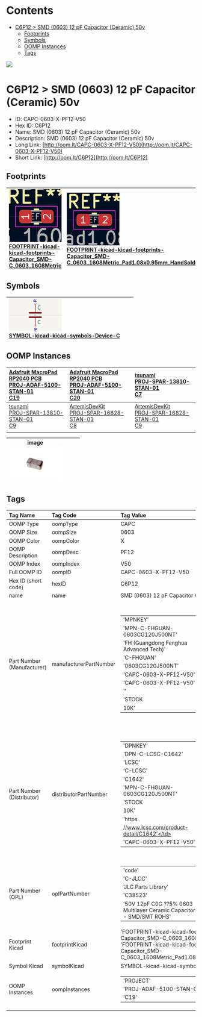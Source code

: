 



Contents
========

* [C6P12 > SMD (0603) 12 pF Capacitor (Ceramic) 50v](#c6p12--smd-0603-12-pf-capacitor-ceramic-50v)
	* [Footprints](#footprints)
	* [Symbols](#symbols)
	* [OOMP Instances](#oomp-instances)
	* [Tags](#tags)
  
![][im]
# C6P12 > SMD (0603) 12 pF Capacitor (Ceramic) 50v

- ID: CAPC-0603-X-PF12-V50
- Hex ID: C6P12
- Name: SMD (0603) 12 pF Capacitor (Ceramic) 50v
- Description: SMD (0603) 12 pF Capacitor (Ceramic) 50v
- Long Link: [http://oom.lt/CAPC-0603-X-PF12-V50](http://oom.lt/CAPC-0603-X-PF12-V50)
- Short Link: [http://oom.lt/C6P12](http://oom.lt/C6P12)

## Footprints
  

|[![](https://raw.githubusercontent.com/oomlout/oomlout_OOMP_eda_V2/main/FOOTPRINT/kicad/kicad-footprints/Capacitor_SMD/C_0603_1608Metric/image_140.png)<br>FOOTPRINT-kicad-kicad-footprints-Capacitor_SMD-C_0603_1608Metric](https://github.com/oomlout/oomlout_OOMP_eda_V2/tree/main/FOOTPRINT/kicad/kicad-footprints/Capacitor_SMD/C_0603_1608Metric/)|[![](https://raw.githubusercontent.com/oomlout/oomlout_OOMP_eda_V2/main/FOOTPRINT/kicad/kicad-footprints/Capacitor_SMD/C_0603_1608Metric_Pad1.08x0.95mm_HandSolder/image_140.png)<br>FOOTPRINT-kicad-kicad-footprints-Capacitor_SMD-C_0603_1608Metric_Pad1.08x0.95mm_HandSolder](https://github.com/oomlout/oomlout_OOMP_eda_V2/tree/main/FOOTPRINT/kicad/kicad-footprints/Capacitor_SMD/C_0603_1608Metric_Pad1.08x0.95mm_HandSolder/)||
| :--- | :--- | :--- |

## Symbols
  

|[![](https://raw.githubusercontent.com/oomlout/oomlout_OOMP_eda_V2/main/SYMBOL/kicad/kicad-symbols/Device/C/image_140.png)<br>SYMBOL-kicad-kicad-symbols-Device-C](https://github.com/oomlout/oomlout_OOMP_eda_V2/tree/main/SYMBOL/kicad/kicad-symbols/Device/C/)|||
| :--- | :--- | :--- |

## OOMP Instances
  

|[Adafruit MacroPad RP2040 PCB<br>PROJ-ADAF-5100-STAN-01<br>C19](https://github.com/oomlout/oomlout_OOMP_projects_V2/tree/main/PROJ/ADAF/5100/STAN/01/)|[Adafruit MacroPad RP2040 PCB<br>PROJ-ADAF-5100-STAN-01<br>C20](https://github.com/oomlout/oomlout_OOMP_projects_V2/tree/main/PROJ/ADAF/5100/STAN/01/)|[tsunami<br>PROJ-SPAR-13810-STAN-01<br>C7](https://github.com/oomlout/oomlout_OOMP_projects_V2/tree/main/PROJ/SPAR/13810/STAN/01/)|
| :--- | :--- | :--- |
|[tsunami<br>PROJ-SPAR-13810-STAN-01<br>C9](https://github.com/oomlout/oomlout_OOMP_projects_V2/tree/main/PROJ/SPAR/13810/STAN/01/)|[ArtemisDevKit<br>PROJ-SPAR-16828-STAN-01<br>C8](https://github.com/oomlout/oomlout_OOMP_projects_V2/tree/main/PROJ/SPAR/16828/STAN/01/)|[ArtemisDevKit<br>PROJ-SPAR-16828-STAN-01<br>C9](https://github.com/oomlout/oomlout_OOMP_projects_V2/tree/main/PROJ/SPAR/16828/STAN/01/)|
||||
  

|image<br>[![](https://raw.githubusercontent.com/oomlout/oomlout_OOMP_parts_V2/main/CAPC/0603/X/PF12/V50/image_140.jpg)](https://github.com/oomlout/oomlout_OOMP_parts_V2/tree/main/CAPC/0603/X/PF12/V50/image.jpg)||||
| :---: | :---: | :---: | :---: |

## Tags
  

|Tag Name|Tag Code|Tag Value|
| :--- | :--- | :--- |
|OOMP Type|oompType|CAPC|
|OOMP Size|oompSize|0603|
|OOMP Color|oompColor|X|
|OOMP Description|oompDesc|PF12|
|OOMP Index|oompIndex|V50|
|Full OOMP ID|oompID|CAPC-0603-X-PF12-V50|
|Hex ID (short code)|hexID|C6P12|
|name|name|SMD (0603) 12 pF Capacitor (Ceramic) 50v|
|Part Number (Manufacturer)|manufacturerPartNumber|<table><tr><td>'MPNKEY'</td></tr><tr><td> 'MPN-C-FHGUAN-0603CG120J500NT'</td><td> 'MANUFACTURER'</td></tr><tr><td> 'FH (Guangdong Fenghua Advanced Tech)'</td><td> 'MANUCODE'</td></tr><tr><td> 'C-FHGUAN'</td><td> 'MPN'</td></tr><tr><td> '0603CG120J500NT'</td><td> 'OOMPIDPARTIAL'</td></tr><tr><td> 'CAPC-0603-X-PF12-V50'</td><td> 'OOMPID'</td></tr><tr><td> 'CAPC-0603-X-PF12-V50'</td><td> 'LINK'</td></tr><tr><td> ''</td><td> 'tags'</td></tr><tr><td> 'STOCK</td></tr><tr><td>10K'</td></tr></table></td><td> <table><tr><td>'MPNKEY'</td></tr><tr><td> 'MPN-C-SAMSUN-CL10C120JB8NNNC'</td><td> 'MANUFACTURER'</td></tr><tr><td> 'Samsung Electro-Mechanics'</td><td> 'MANUCODE'</td></tr><tr><td> 'C-SAMSUN'</td><td> 'MPN'</td></tr><tr><td> 'CL10C120JB8NNNC'</td><td> 'OOMPIDPARTIAL'</td></tr><tr><td> 'CAPC-0603-X-PF12-V50'</td><td> 'OOMPID'</td></tr><tr><td> 'CAPC-0603-X-PF12-V50'</td><td> 'LINK'</td></tr><tr><td> ''</td><td> 'tags'</td></tr><tr><td> 'STOCK</td></tr><tr><td>100K'</td></tr></table></td><td> <table><tr><td>'MPNKEY'</td></tr><tr><td> 'MPN-C-MURATA-GRM1885C1H120JA01D'</td><td> 'MANUFACTURER'</td></tr><tr><td> 'Murata Electronics'</td><td> 'MANUCODE'</td></tr><tr><td> 'C-MURATA'</td><td> 'MPN'</td></tr><tr><td> 'GRM1885C1H120JA01D'</td><td> 'OOMPIDPARTIAL'</td></tr><tr><td> 'CAPC-0603-X-PF12-V50'</td><td> 'OOMPID'</td></tr><tr><td> 'CAPC-0603-X-PF12-V50'</td><td> 'LINK'</td></tr><tr><td> ''</td><td> 'tags'</td></tr><tr><td> </td></tr></table></td><td> <table><tr><td>'MPNKEY'</td></tr><tr><td> 'MPN-C-YAGEO-CC0603JRNPO9BN120'</td><td> 'MANUFACTURER'</td></tr><tr><td> 'YAGEO'</td><td> 'MANUCODE'</td></tr><tr><td> 'C-YAGEO'</td><td> 'MPN'</td></tr><tr><td> 'CC0603JRNPO9BN120'</td><td> 'OOMPIDPARTIAL'</td></tr><tr><td> 'CAPC-0603-X-PF12-V50'</td><td> 'OOMPID'</td></tr><tr><td> 'CAPC-0603-X-PF12-V50'</td><td> 'LINK'</td></tr><tr><td> ''</td><td> 'tags'</td></tr><tr><td> 'STOCK</td></tr><tr><td>100K'</td></tr></table></td><td> <table><tr><td>'MPNKEY'</td></tr><tr><td> 'MPN-C-WALSIN-0603N120J500CT'</td><td> 'MANUFACTURER'</td></tr><tr><td> 'Walsin Tech Corp'</td><td> 'MANUCODE'</td></tr><tr><td> 'C-WALSIN'</td><td> 'MPN'</td></tr><tr><td> '0603N120J500CT'</td><td> 'OOMPIDPARTIAL'</td></tr><tr><td> 'CAPC-0603-X-PF12-V50'</td><td> 'OOMPID'</td></tr><tr><td> 'CAPC-0603-X-PF12-V50'</td><td> 'LINK'</td></tr><tr><td> ''</td><td> 'tags'</td></tr><tr><td> 'STOCK</td></tr><tr><td>1K'</td></tr></table></td><td> <table><tr><td>'MPNKEY'</td></tr><tr><td> 'MPN-C-MURATA-GCM1882C1H120FA01D'</td><td> 'MANUFACTURER'</td></tr><tr><td> 'Murata Electronics'</td><td> 'MANUCODE'</td></tr><tr><td> 'C-MURATA'</td><td> 'MPN'</td></tr><tr><td> 'GCM1882C1H120FA01D'</td><td> 'OOMPIDPARTIAL'</td></tr><tr><td> 'CAPC-0603-X-PF12-V50'</td><td> 'OOMPID'</td></tr><tr><td> 'CAPC-0603-X-PF12-V50'</td><td> 'LINK'</td></tr><tr><td> ''</td><td> 'tags'</td></tr><tr><td> </td></tr></table></td><td> <table><tr><td>'MPNKEY'</td></tr><tr><td> 'MPN-C-MURATA-GCM1885C1H120FA16D'</td><td> 'MANUFACTURER'</td></tr><tr><td> 'Murata Electronics'</td><td> 'MANUCODE'</td></tr><tr><td> 'C-MURATA'</td><td> 'MPN'</td></tr><tr><td> 'GCM1885C1H120FA16D'</td><td> 'OOMPIDPARTIAL'</td></tr><tr><td> 'CAPC-0603-X-PF12-V50'</td><td> 'OOMPID'</td></tr><tr><td> 'CAPC-0603-X-PF12-V50'</td><td> 'LINK'</td></tr><tr><td> ''</td><td> 'tags'</td></tr><tr><td> </td></tr></table></td><td> <table><tr><td>'MPNKEY'</td></tr><tr><td> 'MPN-C-MURATA-GCM1885C1H120JA16D'</td><td> 'MANUFACTURER'</td></tr><tr><td> 'Murata Electronics'</td><td> 'MANUCODE'</td></tr><tr><td> 'C-MURATA'</td><td> 'MPN'</td></tr><tr><td> 'GCM1885C1H120JA16D'</td><td> 'OOMPIDPARTIAL'</td></tr><tr><td> 'CAPC-0603-X-PF12-V50'</td><td> 'OOMPID'</td></tr><tr><td> 'CAPC-0603-X-PF12-V50'</td><td> 'LINK'</td></tr><tr><td> ''</td><td> 'tags'</td></tr><tr><td> </td></tr></table></td><td> <table><tr><td>'MPNKEY'</td></tr><tr><td> 'MPN-C-YAGEO-AC0603JRNPO9BN120'</td><td> 'MANUFACTURER'</td></tr><tr><td> 'YAGEO'</td><td> 'MANUCODE'</td></tr><tr><td> 'C-YAGEO'</td><td> 'MPN'</td></tr><tr><td> 'AC0603JRNPO9BN120'</td><td> 'OOMPIDPARTIAL'</td></tr><tr><td> 'CAPC-0603-X-PF12-V50'</td><td> 'OOMPID'</td></tr><tr><td> 'CAPC-0603-X-PF12-V50'</td><td> 'LINK'</td></tr><tr><td> ''</td><td> 'tags'</td></tr><tr><td> </td></tr></table></td><td> <table><tr><td>'MPNKEY'</td></tr><tr><td> 'MPN-C-FHGUAN-0603CG120F500NT'</td><td> 'MANUFACTURER'</td></tr><tr><td> 'FH (Guangdong Fenghua Advanced Tech)'</td><td> 'MANUCODE'</td></tr><tr><td> 'C-FHGUAN'</td><td> 'MPN'</td></tr><tr><td> '0603CG120F500NT'</td><td> 'OOMPIDPARTIAL'</td></tr><tr><td> 'CAPC-0603-X-PF12-V50'</td><td> 'OOMPID'</td></tr><tr><td> 'CAPC-0603-X-PF12-V50'</td><td> 'LINK'</td></tr><tr><td> ''</td><td> 'tags'</td></tr><tr><td> 'STOCK</td></tr><tr><td>1K'</td></tr></table></td><td> <table><tr><td>'MPNKEY'</td></tr><tr><td> 'MPN-C-TDK-C1608C0G1H120JT000N'</td><td> 'MANUFACTURER'</td></tr><tr><td> 'TDK'</td><td> 'MANUCODE'</td></tr><tr><td> 'C-TDK'</td><td> 'MPN'</td></tr><tr><td> 'C1608C0G1H120JT000N'</td><td> 'OOMPIDPARTIAL'</td></tr><tr><td> 'CAPC-0603-X-PF12-V50'</td><td> 'OOMPID'</td></tr><tr><td> 'CAPC-0603-X-PF12-V50'</td><td> 'LINK'</td></tr><tr><td> ''</td><td> 'tags'</td></tr><tr><td> </td></tr></table></td><td> <table><tr><td>'MPNKEY'</td></tr><tr><td> 'MPN-C-WALSIN-0603N120G500CT'</td><td> 'MANUFACTURER'</td></tr><tr><td> 'Walsin Tech Corp'</td><td> 'MANUCODE'</td></tr><tr><td> 'C-WALSIN'</td><td> 'MPN'</td></tr><tr><td> '0603N120G500CT'</td><td> 'OOMPIDPARTIAL'</td></tr><tr><td> 'CAPC-0603-X-PF12-V50'</td><td> 'OOMPID'</td></tr><tr><td> 'CAPC-0603-X-PF12-V50'</td><td> 'LINK'</td></tr><tr><td> ''</td><td> 'tags'</td></tr><tr><td> </td></tr></table></td><td> <table><tr><td>'MPNKEY'</td></tr><tr><td> 'MPN-C-WALSIN-MT18N120J500CT'</td><td> 'MANUFACTURER'</td></tr><tr><td> 'Walsin Tech Corp'</td><td> 'MANUCODE'</td></tr><tr><td> 'C-WALSIN'</td><td> 'MPN'</td></tr><tr><td> 'MT18N120J500CT'</td><td> 'OOMPIDPARTIAL'</td></tr><tr><td> 'CAPC-0603-X-PF12-V50'</td><td> 'OOMPID'</td></tr><tr><td> 'CAPC-0603-X-PF12-V50'</td><td> 'LINK'</td></tr><tr><td> ''</td><td> 'tags'</td></tr><tr><td> </td></tr></table></td><td> <table><tr><td>'MPNKEY'</td></tr><tr><td> 'MPN-C-TDK-CGA3E2C0G1H120JT0Y0N'</td><td> 'MANUFACTURER'</td></tr><tr><td> 'TDK'</td><td> 'MANUCODE'</td></tr><tr><td> 'C-TDK'</td><td> 'MPN'</td></tr><tr><td> 'CGA3E2C0G1H120JT0Y0N'</td><td> 'OOMPIDPARTIAL'</td></tr><tr><td> 'CAPC-0603-X-PF12-V50'</td><td> 'OOMPID'</td></tr><tr><td> 'CAPC-0603-X-PF12-V50'</td><td> 'LINK'</td></tr><tr><td> ''</td><td> 'tags'</td></tr><tr><td> </td></tr></table></td><td> <table><tr><td>'MPNKEY'</td></tr><tr><td> 'MPN-C-SAMSUN-CL10C120JB81PNC'</td><td> 'MANUFACTURER'</td></tr><tr><td> 'Samsung Electro-Mechanics'</td><td> 'MANUCODE'</td></tr><tr><td> 'C-SAMSUN'</td><td> 'MPN'</td></tr><tr><td> 'CL10C120JB81PNC'</td><td> 'OOMPIDPARTIAL'</td></tr><tr><td> 'CAPC-0603-X-PF12-V50'</td><td> 'OOMPID'</td></tr><tr><td> 'CAPC-0603-X-PF12-V50'</td><td> 'LINK'</td></tr><tr><td> ''</td><td> 'tags'</td></tr><tr><td> 'STOCK</td></tr><tr><td>1K'</td></tr></table></td><td> <table><tr><td>'MPNKEY'</td></tr><tr><td> 'MPN-C-PSAPRO-FN18N120J500PSG'</td><td> 'MANUFACTURER'</td></tr><tr><td> 'PSA(Prosperity Dielectrics)'</td><td> 'MANUCODE'</td></tr><tr><td> 'C-PSAPRO'</td><td> 'MPN'</td></tr><tr><td> 'FN18N120J500PSG'</td><td> 'OOMPIDPARTIAL'</td></tr><tr><td> 'CAPC-0603-X-PF12-V50'</td><td> 'OOMPID'</td></tr><tr><td> 'CAPC-0603-X-PF12-V50'</td><td> 'LINK'</td></tr><tr><td> ''</td><td> 'tags'</td></tr><tr><td> 'STOCK</td></tr><tr><td>1K'</td></tr></table></td><td> <table><tr><td>'MPNKEY'</td></tr><tr><td> 'MPN-C-CCTC-TCC0603COG120J500CT'</td><td> 'MANUFACTURER'</td></tr><tr><td> 'CCTC'</td><td> 'MANUCODE'</td></tr><tr><td> 'C-CCTC'</td><td> 'MPN'</td></tr><tr><td> 'TCC0603COG120J500CT'</td><td> 'OOMPIDPARTIAL'</td></tr><tr><td> 'CAPC-0603-X-PF12-V50'</td><td> 'OOMPID'</td></tr><tr><td> 'CAPC-0603-X-PF12-V50'</td><td> 'LINK'</td></tr><tr><td> ''</td><td> 'tags'</td></tr><tr><td> 'STOCK</td></tr><tr><td>10K'</td></tr></table></td><td> <table><tr><td>'MPNKEY'</td></tr><tr><td> 'MPN-C-KYOCER-06035A120K4T2A'</td><td> 'MANUFACTURER'</td></tr><tr><td> 'Kyocera AVX'</td><td> 'MANUCODE'</td></tr><tr><td> 'C-KYOCER'</td><td> 'MPN'</td></tr><tr><td> '06035A120K4T2A'</td><td> 'OOMPIDPARTIAL'</td></tr><tr><td> 'CAPC-0603-X-PF12-V50'</td><td> 'OOMPID'</td></tr><tr><td> 'CAPC-0603-X-PF12-V50'</td><td> 'LINK'</td></tr><tr><td> ''</td><td> 'tags'</td></tr><tr><td> </td></tr></table></td><td> <table><tr><td>'MPNKEY'</td></tr><tr><td> 'MPN-C-MURATA-GRM1882C1H120JA01D'</td><td> 'MANUFACTURER'</td></tr><tr><td> 'Murata Electronics'</td><td> 'MANUCODE'</td></tr><tr><td> 'C-MURATA'</td><td> 'MPN'</td></tr><tr><td> 'GRM1882C1H120JA01D'</td><td> 'OOMPIDPARTIAL'</td></tr><tr><td> 'CAPC-0603-X-PF12-V50'</td><td> 'OOMPID'</td></tr><tr><td> 'CAPC-0603-X-PF12-V50'</td><td> 'LINK'</td></tr><tr><td> ''</td><td> 'tags'</td></tr><tr><td> </td></tr></table></td><td> <table><tr><td>'MPNKEY'</td></tr><tr><td> 'MPN-C-CHINOC-HGC0603G0120J500NTHJ'</td><td> 'MANUFACTURER'</td></tr><tr><td> 'Chinocera'</td><td> 'MANUCODE'</td></tr><tr><td> 'C-CHINOC'</td><td> 'MPN'</td></tr><tr><td> 'HGC0603G0120J500NTHJ'</td><td> 'OOMPIDPARTIAL'</td></tr><tr><td> 'CAPC-0603-X-PF12-V50'</td><td> 'OOMPID'</td></tr><tr><td> 'CAPC-0603-X-PF12-V50'</td><td> 'LINK'</td></tr><tr><td> ''</td><td> 'tags'</td></tr><tr><td> 'STOCK</td></tr><tr><td>10K'</td></tr></table></td><td> <table><tr><td>'MPNKEY'</td></tr><tr><td> 'MPN-C-KYOCER-06035A120JAT2A'</td><td> 'MANUFACTURER'</td></tr><tr><td> 'Kyocera AVX'</td><td> 'MANUCODE'</td></tr><tr><td> 'C-KYOCER'</td><td> 'MPN'</td></tr><tr><td> '06035A120JAT2A'</td><td> 'OOMPIDPARTIAL'</td></tr><tr><td> 'CAPC-0603-X-PF12-V50'</td><td> 'OOMPID'</td></tr><tr><td> 'CAPC-0603-X-PF12-V50'</td><td> 'LINK'</td></tr><tr><td> ''</td><td> 'tags'</td></tr><tr><td> </td></tr></table></td><td> <table><tr><td>'MPNKEY'</td></tr><tr><td> 'MPN-C-YAGEO-CC0603GRNPO9BN120'</td><td> 'MANUFACTURER'</td></tr><tr><td> 'YAGEO'</td><td> 'MANUCODE'</td></tr><tr><td> 'C-YAGEO'</td><td> 'MPN'</td></tr><tr><td> 'CC0603GRNPO9BN120'</td><td> 'OOMPIDPARTIAL'</td></tr><tr><td> 'CAPC-0603-X-PF12-V50'</td><td> 'OOMPID'</td></tr><tr><td> 'CAPC-0603-X-PF12-V50'</td><td> 'LINK'</td></tr><tr><td> ''</td><td> 'tags'</td></tr><tr><td> 'STOCK</td></tr><tr><td>1K'</td></tr></table></td><td> <table><tr><td>'MPNKEY'</td></tr><tr><td> 'MPN-C-YAGEO-CC0603FRNPO9BN120'</td><td> 'MANUFACTURER'</td></tr><tr><td> 'YAGEO'</td><td> 'MANUCODE'</td></tr><tr><td> 'C-YAGEO'</td><td> 'MPN'</td></tr><tr><td> 'CC0603FRNPO9BN120'</td><td> 'OOMPIDPARTIAL'</td></tr><tr><td> 'CAPC-0603-X-PF12-V50'</td><td> 'OOMPID'</td></tr><tr><td> 'CAPC-0603-X-PF12-V50'</td><td> 'LINK'</td></tr><tr><td> ''</td><td> 'tags'</td></tr><tr><td> 'STOCK</td></tr><tr><td>1K'</td></tr></table></td><td> <table><tr><td>'MPNKEY'</td></tr><tr><td> 'MPN-C-KYOCER-06035A120FAT2A'</td><td> 'MANUFACTURER'</td></tr><tr><td> 'Kyocera AVX'</td><td> 'MANUCODE'</td></tr><tr><td> 'C-KYOCER'</td><td> 'MPN'</td></tr><tr><td> '06035A120FAT2A'</td><td> 'OOMPIDPARTIAL'</td></tr><tr><td> 'CAPC-0603-X-PF12-V50'</td><td> 'OOMPID'</td></tr><tr><td> 'CAPC-0603-X-PF12-V50'</td><td> 'LINK'</td></tr><tr><td> ''</td><td> 'tags'</td></tr><tr><td> </td></tr></table></td><td> <table><tr><td>'MPNKEY'</td></tr><tr><td> 'MPN-C-KYOCER-06035A120JAT4A'</td><td> 'MANUFACTURER'</td></tr><tr><td> 'Kyocera AVX'</td><td> 'MANUCODE'</td></tr><tr><td> 'C-KYOCER'</td><td> 'MPN'</td></tr><tr><td> '06035A120JAT4A'</td><td> 'OOMPIDPARTIAL'</td></tr><tr><td> 'CAPC-0603-X-PF12-V50'</td><td> 'OOMPID'</td></tr><tr><td> 'CAPC-0603-X-PF12-V50'</td><td> 'LINK'</td></tr><tr><td> ''</td><td> 'tags'</td></tr><tr><td> </td></tr></table></td><td> <table><tr><td>'MPNKEY'</td></tr><tr><td> 'MPN-C-KEMET-C0603C120G5GAC7867'</td><td> 'MANUFACTURER'</td></tr><tr><td> 'KEMET'</td><td> 'MANUCODE'</td></tr><tr><td> 'C-KEMET'</td><td> 'MPN'</td></tr><tr><td> 'C0603C120G5GAC7867'</td><td> 'OOMPIDPARTIAL'</td></tr><tr><td> 'CAPC-0603-X-PF12-V50'</td><td> 'OOMPID'</td></tr><tr><td> 'CAPC-0603-X-PF12-V50'</td><td> 'LINK'</td></tr><tr><td> ''</td><td> 'tags'</td></tr><tr><td> </td></tr></table></td><td> <table><tr><td>'MPNKEY'</td></tr><tr><td> 'MPN-C-KEMET-C0603C120J5GAC7867'</td><td> 'MANUFACTURER'</td></tr><tr><td> 'KEMET'</td><td> 'MANUCODE'</td></tr><tr><td> 'C-KEMET'</td><td> 'MPN'</td></tr><tr><td> 'C0603C120J5GAC7867'</td><td> 'OOMPIDPARTIAL'</td></tr><tr><td> 'CAPC-0603-X-PF12-V50'</td><td> 'OOMPID'</td></tr><tr><td> 'CAPC-0603-X-PF12-V50'</td><td> 'LINK'</td></tr><tr><td> ''</td><td> 'tags'</td></tr><tr><td> </td></tr></table></td><td> <table><tr><td>'MPNKEY'</td></tr><tr><td> 'MPN-C-KEMET-C0603C120J5GACAUTO7411'</td><td> 'MANUFACTURER'</td></tr><tr><td> 'KEMET'</td><td> 'MANUCODE'</td></tr><tr><td> 'C-KEMET'</td><td> 'MPN'</td></tr><tr><td> 'C0603C120J5GACAUTO7411'</td><td> 'OOMPIDPARTIAL'</td></tr><tr><td> 'CAPC-0603-X-PF12-V50'</td><td> 'OOMPID'</td></tr><tr><td> 'CAPC-0603-X-PF12-V50'</td><td> 'LINK'</td></tr><tr><td> ''</td><td> 'tags'</td></tr><tr><td> </td></tr></table></td><td> <table><tr><td>'MPNKEY'</td></tr><tr><td> 'MPN-C-DARFON-C1608NP0120JGTS'</td><td> 'MANUFACTURER'</td></tr><tr><td> 'Darfon Elec'</td><td> 'MANUCODE'</td></tr><tr><td> 'C-DARFON'</td><td> 'MPN'</td></tr><tr><td> 'C1608NP0120JGTS'</td><td> 'OOMPIDPARTIAL'</td></tr><tr><td> 'CAPC-0603-X-PF12-V50'</td><td> 'OOMPID'</td></tr><tr><td> 'CAPC-0603-X-PF12-V50'</td><td> 'LINK'</td></tr><tr><td> ''</td><td> 'tags'</td></tr><tr><td> </td></tr></table></td><td> <table><tr><td>'MPNKEY'</td></tr><tr><td> 'MPN-C-VISHAY-VJ0603A120JLAAJ32'</td><td> 'MANUFACTURER'</td></tr><tr><td> 'Vishay Intertech'</td><td> 'MANUCODE'</td></tr><tr><td> 'C-VISHAY'</td><td> 'MPN'</td></tr><tr><td> 'VJ0603A120JLAAJ32'</td><td> 'OOMPIDPARTIAL'</td></tr><tr><td> 'CAPC-0603-X-PF12-V50'</td><td> 'OOMPID'</td></tr><tr><td> 'CAPC-0603-X-PF12-V50'</td><td> 'LINK'</td></tr><tr><td> ''</td><td> 'tags'</td></tr><tr><td> </td></tr></table></td><td> <table><tr><td>'MPNKEY'</td></tr><tr><td> 'MPN-C-VISHAY-VJ0603A120KLAAJ32'</td><td> 'MANUFACTURER'</td></tr><tr><td> 'Vishay Intertech'</td><td> 'MANUCODE'</td></tr><tr><td> 'C-VISHAY'</td><td> 'MPN'</td></tr><tr><td> 'VJ0603A120KLAAJ32'</td><td> 'OOMPIDPARTIAL'</td></tr><tr><td> 'CAPC-0603-X-PF12-V50'</td><td> 'OOMPID'</td></tr><tr><td> 'CAPC-0603-X-PF12-V50'</td><td> 'LINK'</td></tr><tr><td> ''</td><td> 'tags'</td></tr><tr><td> </td></tr></table></td><td> <table><tr><td>'MPNKEY'</td></tr><tr><td> 'MPN-C-VISHAY-VJ0603A120GLAAJ32'</td><td> 'MANUFACTURER'</td></tr><tr><td> 'Vishay Intertech'</td><td> 'MANUCODE'</td></tr><tr><td> 'C-VISHAY'</td><td> 'MPN'</td></tr><tr><td> 'VJ0603A120GLAAJ32'</td><td> 'OOMPIDPARTIAL'</td></tr><tr><td> 'CAPC-0603-X-PF12-V50'</td><td> 'OOMPID'</td></tr><tr><td> 'CAPC-0603-X-PF12-V50'</td><td> 'LINK'</td></tr><tr><td> ''</td><td> 'tags'</td></tr><tr><td> </td></tr></table></td><td> <table><tr><td>'MPNKEY'</td></tr><tr><td> 'MPN-C-VISHAY-VJ0603A120FLAAJ32'</td><td> 'MANUFACTURER'</td></tr><tr><td> 'Vishay Intertech'</td><td> 'MANUCODE'</td></tr><tr><td> 'C-VISHAY'</td><td> 'MPN'</td></tr><tr><td> 'VJ0603A120FLAAJ32'</td><td> 'OOMPIDPARTIAL'</td></tr><tr><td> 'CAPC-0603-X-PF12-V50'</td><td> 'OOMPID'</td></tr><tr><td> 'CAPC-0603-X-PF12-V50'</td><td> 'LINK'</td></tr><tr><td> ''</td><td> 'tags'</td></tr><tr><td> </td></tr></table></td><td> <table><tr><td>'MPNKEY'</td></tr><tr><td> 'MPN-C-YAGEO-CC0603JPNPO9BN120'</td><td> 'MANUFACTURER'</td></tr><tr><td> 'YAGEO'</td><td> 'MANUCODE'</td></tr><tr><td> 'C-YAGEO'</td><td> 'MPN'</td></tr><tr><td> 'CC0603JPNPO9BN120'</td><td> 'OOMPIDPARTIAL'</td></tr><tr><td> 'CAPC-0603-X-PF12-V50'</td><td> 'OOMPID'</td></tr><tr><td> 'CAPC-0603-X-PF12-V50'</td><td> 'LINK'</td></tr><tr><td> ''</td><td> 'tags'</td></tr><tr><td> </td></tr></table></td><td> <table><tr><td>'MPNKEY'</td></tr><tr><td> 'MPN-C-VISHAY-VJ0603A120FXAAP'</td><td> 'MANUFACTURER'</td></tr><tr><td> 'Vishay Intertech'</td><td> 'MANUCODE'</td></tr><tr><td> 'C-VISHAY'</td><td> 'MPN'</td></tr><tr><td> 'VJ0603A120FXAAP'</td><td> 'OOMPIDPARTIAL'</td></tr><tr><td> 'CAPC-0603-X-PF12-V50'</td><td> 'OOMPID'</td></tr><tr><td> 'CAPC-0603-X-PF12-V50'</td><td> 'LINK'</td></tr><tr><td> ''</td><td> 'tags'</td></tr><tr><td> </td></tr></table></td><td> <table><tr><td>'MPNKEY'</td></tr><tr><td> 'MPN-C-KNOWLE-0603J0500120GFR'</td><td> 'MANUFACTURER'</td></tr><tr><td> 'Knowles'</td><td> 'MANUCODE'</td></tr><tr><td> 'C-KNOWLE'</td><td> 'MPN'</td></tr><tr><td> '0603J0500120GFR'</td><td> 'OOMPIDPARTIAL'</td></tr><tr><td> 'CAPC-0603-X-PF12-V50'</td><td> 'OOMPID'</td></tr><tr><td> 'CAPC-0603-X-PF12-V50'</td><td> 'LINK'</td></tr><tr><td> ''</td><td> 'tags'</td></tr><tr><td> </td></tr></table></td><td> <table><tr><td>'MPNKEY'</td></tr><tr><td> 'MPN-C-KNOWLE-0603J0500120GAR'</td><td> 'MANUFACTURER'</td></tr><tr><td> 'Knowles'</td><td> 'MANUCODE'</td></tr><tr><td> 'C-KNOWLE'</td><td> 'MPN'</td></tr><tr><td> '0603J0500120GAR'</td><td> 'OOMPIDPARTIAL'</td></tr><tr><td> 'CAPC-0603-X-PF12-V50'</td><td> 'OOMPID'</td></tr><tr><td> 'CAPC-0603-X-PF12-V50'</td><td> 'LINK'</td></tr><tr><td> ''</td><td> 'tags'</td></tr><tr><td> </td></tr></table></td><td> <table><tr><td>'MPNKEY'</td></tr><tr><td> 'MPN-C-KNOWLE-0603J0500120GFT'</td><td> 'MANUFACTURER'</td></tr><tr><td> 'Knowles'</td><td> 'MANUCODE'</td></tr><tr><td> 'C-KNOWLE'</td><td> 'MPN'</td></tr><tr><td> '0603J0500120GFT'</td><td> 'OOMPIDPARTIAL'</td></tr><tr><td> 'CAPC-0603-X-PF12-V50'</td><td> 'OOMPID'</td></tr><tr><td> 'CAPC-0603-X-PF12-V50'</td><td> 'LINK'</td></tr><tr><td> ''</td><td> 'tags'</td></tr><tr><td> </td></tr></table></td><td> <table><tr><td>'MPNKEY'</td></tr><tr><td> 'MPN-C-KNOWLE-0603J0500120GAT'</td><td> 'MANUFACTURER'</td></tr><tr><td> 'Knowles'</td><td> 'MANUCODE'</td></tr><tr><td> 'C-KNOWLE'</td><td> 'MPN'</td></tr><tr><td> '0603J0500120GAT'</td><td> 'OOMPIDPARTIAL'</td></tr><tr><td> 'CAPC-0603-X-PF12-V50'</td><td> 'OOMPID'</td></tr><tr><td> 'CAPC-0603-X-PF12-V50'</td><td> 'LINK'</td></tr><tr><td> ''</td><td> 'tags'</td></tr><tr><td> </td></tr></table></td><td> <table><tr><td>'MPNKEY'</td></tr><tr><td> 'MPN-C-KNOWLE-0603J0500120KQT'</td><td> 'MANUFACTURER'</td></tr><tr><td> 'Knowles'</td><td> 'MANUCODE'</td></tr><tr><td> 'C-KNOWLE'</td><td> 'MPN'</td></tr><tr><td> '0603J0500120KQT'</td><td> 'OOMPIDPARTIAL'</td></tr><tr><td> 'CAPC-0603-X-PF12-V50'</td><td> 'OOMPID'</td></tr><tr><td> 'CAPC-0603-X-PF12-V50'</td><td> 'LINK'</td></tr><tr><td> ''</td><td> 'tags'</td></tr><tr><td> </td></tr></table></td><td> <table><tr><td>'MPNKEY'</td></tr><tr><td> 'MPN-C-KNOWLE-0603Y0500120GFT'</td><td> 'MANUFACTURER'</td></tr><tr><td> 'Knowles'</td><td> 'MANUCODE'</td></tr><tr><td> 'C-KNOWLE'</td><td> 'MPN'</td></tr><tr><td> '0603Y0500120GFT'</td><td> 'OOMPIDPARTIAL'</td></tr><tr><td> 'CAPC-0603-X-PF12-V50'</td><td> 'OOMPID'</td></tr><tr><td> 'CAPC-0603-X-PF12-V50'</td><td> 'LINK'</td></tr><tr><td> ''</td><td> 'tags'</td></tr><tr><td> </td></tr></table></td><td> <table><tr><td>'MPNKEY'</td></tr><tr><td> 'MPN-C-KNOWLE-0603Y0500120GAT'</td><td> 'MANUFACTURER'</td></tr><tr><td> 'Knowles'</td><td> 'MANUCODE'</td></tr><tr><td> 'C-KNOWLE'</td><td> 'MPN'</td></tr><tr><td> '0603Y0500120GAT'</td><td> 'OOMPIDPARTIAL'</td></tr><tr><td> 'CAPC-0603-X-PF12-V50'</td><td> 'OOMPID'</td></tr><tr><td> 'CAPC-0603-X-PF12-V50'</td><td> 'LINK'</td></tr><tr><td> ''</td><td> 'tags'</td></tr><tr><td> </td></tr></table></td><td> <table><tr><td>'MPNKEY'</td></tr><tr><td> 'MPN-C-KNOWLE-0603Y0500120JQT'</td><td> 'MANUFACTURER'</td></tr><tr><td> 'Knowles'</td><td> 'MANUCODE'</td></tr><tr><td> 'C-KNOWLE'</td><td> 'MPN'</td></tr><tr><td> '0603Y0500120JQT'</td><td> 'OOMPIDPARTIAL'</td></tr><tr><td> 'CAPC-0603-X-PF12-V50'</td><td> 'OOMPID'</td></tr><tr><td> 'CAPC-0603-X-PF12-V50'</td><td> 'LINK'</td></tr><tr><td> ''</td><td> 'tags'</td></tr><tr><td> </td></tr></table></td><td> <table><tr><td>'MPNKEY'</td></tr><tr><td> 'MPN-C-KNOWLE-0603J0500120JQT'</td><td> 'MANUFACTURER'</td></tr><tr><td> 'Knowles'</td><td> 'MANUCODE'</td></tr><tr><td> 'C-KNOWLE'</td><td> 'MPN'</td></tr><tr><td> '0603J0500120JQT'</td><td> 'OOMPIDPARTIAL'</td></tr><tr><td> 'CAPC-0603-X-PF12-V50'</td><td> 'OOMPID'</td></tr><tr><td> 'CAPC-0603-X-PF12-V50'</td><td> 'LINK'</td></tr><tr><td> ''</td><td> 'tags'</td></tr><tr><td> </td></tr></table></td><td> <table><tr><td>'MPNKEY'</td></tr><tr><td> 'MPN-C-YAGEO-CC0603KRNPO9BN120'</td><td> 'MANUFACTURER'</td></tr><tr><td> 'YAGEO'</td><td> 'MANUCODE'</td></tr><tr><td> 'C-YAGEO'</td><td> 'MPN'</td></tr><tr><td> 'CC0603KRNPO9BN120'</td><td> 'OOMPIDPARTIAL'</td></tr><tr><td> 'CAPC-0603-X-PF12-V50'</td><td> 'OOMPID'</td></tr><tr><td> 'CAPC-0603-X-PF12-V50'</td><td> 'LINK'</td></tr><tr><td> ''</td><td> 'tags'</td></tr><tr><td> </td></tr></table>|
|Part Number (Distributor)|distributorPartNumber|<table><tr><td>'DPNKEY'</td></tr><tr><td> 'DPN-C-LCSC-C1642'</td><td> 'DISTRIBUTOR'</td></tr><tr><td> 'LCSC'</td><td> 'DISTRCODE'</td></tr><tr><td> 'C-LCSC'</td><td> 'DPN'</td></tr><tr><td> 'C1642'</td><td> 'MPN'</td></tr><tr><td> 'MPN-C-FHGUAN-0603CG120J500NT'</td><td> 'TAGS'</td></tr><tr><td> 'STOCK</td></tr><tr><td>10K'</td><td> 'LINK'</td></tr><tr><td> 'https</td></tr><tr><td>//www.lcsc.com/product-detail/C1642'</td><td> 'OOMPID'</td></tr><tr><td> 'CAPC-0603-X-PF12-V50'</td></tr></table></td><td> <table><tr><td>'DPNKEY'</td></tr><tr><td> 'DPN-C-LCSC-C38523'</td><td> 'DISTRIBUTOR'</td></tr><tr><td> 'LCSC'</td><td> 'DISTRCODE'</td></tr><tr><td> 'C-LCSC'</td><td> 'DPN'</td></tr><tr><td> 'C38523'</td><td> 'MPN'</td></tr><tr><td> 'MPN-C-SAMSUN-CL10C120JB8NNNC'</td><td> 'TAGS'</td></tr><tr><td> 'STOCK</td></tr><tr><td>100K'</td><td> 'LINK'</td></tr><tr><td> 'https</td></tr><tr><td>//www.lcsc.com/product-detail/C38523'</td><td> 'OOMPID'</td></tr><tr><td> 'CAPC-0603-X-PF12-V50'</td></tr></table></td><td> <table><tr><td>'DPNKEY'</td></tr><tr><td> 'DPN-C-LCSC-C71665'</td><td> 'DISTRIBUTOR'</td></tr><tr><td> 'LCSC'</td><td> 'DISTRCODE'</td></tr><tr><td> 'C-LCSC'</td><td> 'DPN'</td></tr><tr><td> 'C71665'</td><td> 'MPN'</td></tr><tr><td> 'MPN-C-MURATA-GRM1885C1H120JA01D'</td><td> 'TAGS'</td></tr><tr><td> </td><td> 'LINK'</td></tr><tr><td> 'https</td></tr><tr><td>//www.lcsc.com/product-detail/C71665'</td><td> 'OOMPID'</td></tr><tr><td> 'CAPC-0603-X-PF12-V50'</td></tr></table></td><td> <table><tr><td>'DPNKEY'</td></tr><tr><td> 'DPN-C-LCSC-C107034'</td><td> 'DISTRIBUTOR'</td></tr><tr><td> 'LCSC'</td><td> 'DISTRCODE'</td></tr><tr><td> 'C-LCSC'</td><td> 'DPN'</td></tr><tr><td> 'C107034'</td><td> 'MPN'</td></tr><tr><td> 'MPN-C-YAGEO-CC0603JRNPO9BN120'</td><td> 'TAGS'</td></tr><tr><td> 'STOCK</td></tr><tr><td>100K'</td><td> 'LINK'</td></tr><tr><td> 'https</td></tr><tr><td>//www.lcsc.com/product-detail/C107034'</td><td> 'OOMPID'</td></tr><tr><td> 'CAPC-0603-X-PF12-V50'</td></tr></table></td><td> <table><tr><td>'DPNKEY'</td></tr><tr><td> 'DPN-C-LCSC-C123529'</td><td> 'DISTRIBUTOR'</td></tr><tr><td> 'LCSC'</td><td> 'DISTRCODE'</td></tr><tr><td> 'C-LCSC'</td><td> 'DPN'</td></tr><tr><td> 'C123529'</td><td> 'MPN'</td></tr><tr><td> 'MPN-C-WALSIN-0603N120J500CT'</td><td> 'TAGS'</td></tr><tr><td> 'STOCK</td></tr><tr><td>1K'</td><td> 'LINK'</td></tr><tr><td> 'https</td></tr><tr><td>//www.lcsc.com/product-detail/C123529'</td><td> 'OOMPID'</td></tr><tr><td> 'CAPC-0603-X-PF12-V50'</td></tr></table></td><td> <table><tr><td>'DPNKEY'</td></tr><tr><td> 'DPN-C-LCSC-C126539'</td><td> 'DISTRIBUTOR'</td></tr><tr><td> 'LCSC'</td><td> 'DISTRCODE'</td></tr><tr><td> 'C-LCSC'</td><td> 'DPN'</td></tr><tr><td> 'C126539'</td><td> 'MPN'</td></tr><tr><td> 'MPN-C-MURATA-GCM1882C1H120FA01D'</td><td> 'TAGS'</td></tr><tr><td> </td><td> 'LINK'</td></tr><tr><td> 'https</td></tr><tr><td>//www.lcsc.com/product-detail/C126539'</td><td> 'OOMPID'</td></tr><tr><td> 'CAPC-0603-X-PF12-V50'</td></tr></table></td><td> <table><tr><td>'DPNKEY'</td></tr><tr><td> 'DPN-C-LCSC-C126545'</td><td> 'DISTRIBUTOR'</td></tr><tr><td> 'LCSC'</td><td> 'DISTRCODE'</td></tr><tr><td> 'C-LCSC'</td><td> 'DPN'</td></tr><tr><td> 'C126545'</td><td> 'MPN'</td></tr><tr><td> 'MPN-C-MURATA-GCM1885C1H120FA16D'</td><td> 'TAGS'</td></tr><tr><td> </td><td> 'LINK'</td></tr><tr><td> 'https</td></tr><tr><td>//www.lcsc.com/product-detail/C126545'</td><td> 'OOMPID'</td></tr><tr><td> 'CAPC-0603-X-PF12-V50'</td></tr></table></td><td> <table><tr><td>'DPNKEY'</td></tr><tr><td> 'DPN-C-LCSC-C126546'</td><td> 'DISTRIBUTOR'</td></tr><tr><td> 'LCSC'</td><td> 'DISTRCODE'</td></tr><tr><td> 'C-LCSC'</td><td> 'DPN'</td></tr><tr><td> 'C126546'</td><td> 'MPN'</td></tr><tr><td> 'MPN-C-MURATA-GCM1885C1H120JA16D'</td><td> 'TAGS'</td></tr><tr><td> </td><td> 'LINK'</td></tr><tr><td> 'https</td></tr><tr><td>//www.lcsc.com/product-detail/C126546'</td><td> 'OOMPID'</td></tr><tr><td> 'CAPC-0603-X-PF12-V50'</td></tr></table></td><td> <table><tr><td>'DPNKEY'</td></tr><tr><td> 'DPN-C-LCSC-C149617'</td><td> 'DISTRIBUTOR'</td></tr><tr><td> 'LCSC'</td><td> 'DISTRCODE'</td></tr><tr><td> 'C-LCSC'</td><td> 'DPN'</td></tr><tr><td> 'C149617'</td><td> 'MPN'</td></tr><tr><td> 'MPN-C-YAGEO-AC0603JRNPO9BN120'</td><td> 'TAGS'</td></tr><tr><td> </td><td> 'LINK'</td></tr><tr><td> 'https</td></tr><tr><td>//www.lcsc.com/product-detail/C149617'</td><td> 'OOMPID'</td></tr><tr><td> 'CAPC-0603-X-PF12-V50'</td></tr></table></td><td> <table><tr><td>'DPNKEY'</td></tr><tr><td> 'DPN-C-LCSC-C182482'</td><td> 'DISTRIBUTOR'</td></tr><tr><td> 'LCSC'</td><td> 'DISTRCODE'</td></tr><tr><td> 'C-LCSC'</td><td> 'DPN'</td></tr><tr><td> 'C182482'</td><td> 'MPN'</td></tr><tr><td> 'MPN-C-FHGUAN-0603CG120F500NT'</td><td> 'TAGS'</td></tr><tr><td> 'STOCK</td></tr><tr><td>1K'</td><td> 'LINK'</td></tr><tr><td> 'https</td></tr><tr><td>//www.lcsc.com/product-detail/C182482'</td><td> 'OOMPID'</td></tr><tr><td> 'CAPC-0603-X-PF12-V50'</td></tr></table></td><td> <table><tr><td>'DPNKEY'</td></tr><tr><td> 'DPN-C-LCSC-C183112'</td><td> 'DISTRIBUTOR'</td></tr><tr><td> 'LCSC'</td><td> 'DISTRCODE'</td></tr><tr><td> 'C-LCSC'</td><td> 'DPN'</td></tr><tr><td> 'C183112'</td><td> 'MPN'</td></tr><tr><td> 'MPN-C-TDK-C1608C0G1H120JT000N'</td><td> 'TAGS'</td></tr><tr><td> </td><td> 'LINK'</td></tr><tr><td> 'https</td></tr><tr><td>//www.lcsc.com/product-detail/C183112'</td><td> 'OOMPID'</td></tr><tr><td> 'CAPC-0603-X-PF12-V50'</td></tr></table></td><td> <table><tr><td>'DPNKEY'</td></tr><tr><td> 'DPN-C-LCSC-C302050'</td><td> 'DISTRIBUTOR'</td></tr><tr><td> 'LCSC'</td><td> 'DISTRCODE'</td></tr><tr><td> 'C-LCSC'</td><td> 'DPN'</td></tr><tr><td> 'C302050'</td><td> 'MPN'</td></tr><tr><td> 'MPN-C-WALSIN-0603N120G500CT'</td><td> 'TAGS'</td></tr><tr><td> </td><td> 'LINK'</td></tr><tr><td> 'https</td></tr><tr><td>//www.lcsc.com/product-detail/C302050'</td><td> 'OOMPID'</td></tr><tr><td> 'CAPC-0603-X-PF12-V50'</td></tr></table></td><td> <table><tr><td>'DPNKEY'</td></tr><tr><td> 'DPN-C-LCSC-C335540'</td><td> 'DISTRIBUTOR'</td></tr><tr><td> 'LCSC'</td><td> 'DISTRCODE'</td></tr><tr><td> 'C-LCSC'</td><td> 'DPN'</td></tr><tr><td> 'C335540'</td><td> 'MPN'</td></tr><tr><td> 'MPN-C-WALSIN-MT18N120J500CT'</td><td> 'TAGS'</td></tr><tr><td> </td><td> 'LINK'</td></tr><tr><td> 'https</td></tr><tr><td>//www.lcsc.com/product-detail/C335540'</td><td> 'OOMPID'</td></tr><tr><td> 'CAPC-0603-X-PF12-V50'</td></tr></table></td><td> <table><tr><td>'DPNKEY'</td></tr><tr><td> 'DPN-C-LCSC-C342888'</td><td> 'DISTRIBUTOR'</td></tr><tr><td> 'LCSC'</td><td> 'DISTRCODE'</td></tr><tr><td> 'C-LCSC'</td><td> 'DPN'</td></tr><tr><td> 'C342888'</td><td> 'MPN'</td></tr><tr><td> 'MPN-C-TDK-CGA3E2C0G1H120JT0Y0N'</td><td> 'TAGS'</td></tr><tr><td> </td><td> 'LINK'</td></tr><tr><td> 'https</td></tr><tr><td>//www.lcsc.com/product-detail/C342888'</td><td> 'OOMPID'</td></tr><tr><td> 'CAPC-0603-X-PF12-V50'</td></tr></table></td><td> <table><tr><td>'DPNKEY'</td></tr><tr><td> 'DPN-C-LCSC-C346206'</td><td> 'DISTRIBUTOR'</td></tr><tr><td> 'LCSC'</td><td> 'DISTRCODE'</td></tr><tr><td> 'C-LCSC'</td><td> 'DPN'</td></tr><tr><td> 'C346206'</td><td> 'MPN'</td></tr><tr><td> 'MPN-C-SAMSUN-CL10C120JB81PNC'</td><td> 'TAGS'</td></tr><tr><td> 'STOCK</td></tr><tr><td>1K'</td><td> 'LINK'</td></tr><tr><td> 'https</td></tr><tr><td>//www.lcsc.com/product-detail/C346206'</td><td> 'OOMPID'</td></tr><tr><td> 'CAPC-0603-X-PF12-V50'</td></tr></table></td><td> <table><tr><td>'DPNKEY'</td></tr><tr><td> 'DPN-C-LCSC-C363546'</td><td> 'DISTRIBUTOR'</td></tr><tr><td> 'LCSC'</td><td> 'DISTRCODE'</td></tr><tr><td> 'C-LCSC'</td><td> 'DPN'</td></tr><tr><td> 'C363546'</td><td> 'MPN'</td></tr><tr><td> 'MPN-C-PSAPRO-FN18N120J500PSG'</td><td> 'TAGS'</td></tr><tr><td> 'STOCK</td></tr><tr><td>1K'</td><td> 'LINK'</td></tr><tr><td> 'https</td></tr><tr><td>//www.lcsc.com/product-detail/C363546'</td><td> 'OOMPID'</td></tr><tr><td> 'CAPC-0603-X-PF12-V50'</td></tr></table></td><td> <table><tr><td>'DPNKEY'</td></tr><tr><td> 'DPN-C-LCSC-C376767'</td><td> 'DISTRIBUTOR'</td></tr><tr><td> 'LCSC'</td><td> 'DISTRCODE'</td></tr><tr><td> 'C-LCSC'</td><td> 'DPN'</td></tr><tr><td> 'C376767'</td><td> 'MPN'</td></tr><tr><td> 'MPN-C-CCTC-TCC0603COG120J500CT'</td><td> 'TAGS'</td></tr><tr><td> 'STOCK</td></tr><tr><td>10K'</td><td> 'LINK'</td></tr><tr><td> 'https</td></tr><tr><td>//www.lcsc.com/product-detail/C376767'</td><td> 'OOMPID'</td></tr><tr><td> 'CAPC-0603-X-PF12-V50'</td></tr></table></td><td> <table><tr><td>'DPNKEY'</td></tr><tr><td> 'DPN-C-LCSC-C382067'</td><td> 'DISTRIBUTOR'</td></tr><tr><td> 'LCSC'</td><td> 'DISTRCODE'</td></tr><tr><td> 'C-LCSC'</td><td> 'DPN'</td></tr><tr><td> 'C382067'</td><td> 'MPN'</td></tr><tr><td> 'MPN-C-KYOCER-06035A120K4T2A'</td><td> 'TAGS'</td></tr><tr><td> </td><td> 'LINK'</td></tr><tr><td> 'https</td></tr><tr><td>//www.lcsc.com/product-detail/C382067'</td><td> 'OOMPID'</td></tr><tr><td> 'CAPC-0603-X-PF12-V50'</td></tr></table></td><td> <table><tr><td>'DPNKEY'</td></tr><tr><td> 'DPN-C-LCSC-C464425'</td><td> 'DISTRIBUTOR'</td></tr><tr><td> 'LCSC'</td><td> 'DISTRCODE'</td></tr><tr><td> 'C-LCSC'</td><td> 'DPN'</td></tr><tr><td> 'C464425'</td><td> 'MPN'</td></tr><tr><td> 'MPN-C-MURATA-GRM1882C1H120JA01D'</td><td> 'TAGS'</td></tr><tr><td> </td><td> 'LINK'</td></tr><tr><td> 'https</td></tr><tr><td>//www.lcsc.com/product-detail/C464425'</td><td> 'OOMPID'</td></tr><tr><td> 'CAPC-0603-X-PF12-V50'</td></tr></table></td><td> <table><tr><td>'DPNKEY'</td></tr><tr><td> 'DPN-C-LCSC-C482468'</td><td> 'DISTRIBUTOR'</td></tr><tr><td> 'LCSC'</td><td> 'DISTRCODE'</td></tr><tr><td> 'C-LCSC'</td><td> 'DPN'</td></tr><tr><td> 'C482468'</td><td> 'MPN'</td></tr><tr><td> 'MPN-C-CHINOC-HGC0603G0120J500NTHJ'</td><td> 'TAGS'</td></tr><tr><td> 'STOCK</td></tr><tr><td>10K'</td><td> 'LINK'</td></tr><tr><td> 'https</td></tr><tr><td>//www.lcsc.com/product-detail/C482468'</td><td> 'OOMPID'</td></tr><tr><td> 'CAPC-0603-X-PF12-V50'</td></tr></table></td><td> <table><tr><td>'DPNKEY'</td></tr><tr><td> 'DPN-C-LCSC-C513323'</td><td> 'DISTRIBUTOR'</td></tr><tr><td> 'LCSC'</td><td> 'DISTRCODE'</td></tr><tr><td> 'C-LCSC'</td><td> 'DPN'</td></tr><tr><td> 'C513323'</td><td> 'MPN'</td></tr><tr><td> 'MPN-C-KYOCER-06035A120JAT2A'</td><td> 'TAGS'</td></tr><tr><td> </td><td> 'LINK'</td></tr><tr><td> 'https</td></tr><tr><td>//www.lcsc.com/product-detail/C513323'</td><td> 'OOMPID'</td></tr><tr><td> 'CAPC-0603-X-PF12-V50'</td></tr></table></td><td> <table><tr><td>'DPNKEY'</td></tr><tr><td> 'DPN-C-LCSC-C519450'</td><td> 'DISTRIBUTOR'</td></tr><tr><td> 'LCSC'</td><td> 'DISTRCODE'</td></tr><tr><td> 'C-LCSC'</td><td> 'DPN'</td></tr><tr><td> 'C519450'</td><td> 'MPN'</td></tr><tr><td> 'MPN-C-YAGEO-CC0603GRNPO9BN120'</td><td> 'TAGS'</td></tr><tr><td> 'STOCK</td></tr><tr><td>1K'</td><td> 'LINK'</td></tr><tr><td> 'https</td></tr><tr><td>//www.lcsc.com/product-detail/C519450'</td><td> 'OOMPID'</td></tr><tr><td> 'CAPC-0603-X-PF12-V50'</td></tr></table></td><td> <table><tr><td>'DPNKEY'</td></tr><tr><td> 'DPN-C-LCSC-C519482'</td><td> 'DISTRIBUTOR'</td></tr><tr><td> 'LCSC'</td><td> 'DISTRCODE'</td></tr><tr><td> 'C-LCSC'</td><td> 'DPN'</td></tr><tr><td> 'C519482'</td><td> 'MPN'</td></tr><tr><td> 'MPN-C-YAGEO-CC0603FRNPO9BN120'</td><td> 'TAGS'</td></tr><tr><td> 'STOCK</td></tr><tr><td>1K'</td><td> 'LINK'</td></tr><tr><td> 'https</td></tr><tr><td>//www.lcsc.com/product-detail/C519482'</td><td> 'OOMPID'</td></tr><tr><td> 'CAPC-0603-X-PF12-V50'</td></tr></table></td><td> <table><tr><td>'DPNKEY'</td></tr><tr><td> 'DPN-C-LCSC-C597133'</td><td> 'DISTRIBUTOR'</td></tr><tr><td> 'LCSC'</td><td> 'DISTRCODE'</td></tr><tr><td> 'C-LCSC'</td><td> 'DPN'</td></tr><tr><td> 'C597133'</td><td> 'MPN'</td></tr><tr><td> 'MPN-C-KYOCER-06035A120FAT2A'</td><td> 'TAGS'</td></tr><tr><td> </td><td> 'LINK'</td></tr><tr><td> 'https</td></tr><tr><td>//www.lcsc.com/product-detail/C597133'</td><td> 'OOMPID'</td></tr><tr><td> 'CAPC-0603-X-PF12-V50'</td></tr></table></td><td> <table><tr><td>'DPNKEY'</td></tr><tr><td> 'DPN-C-LCSC-C597134'</td><td> 'DISTRIBUTOR'</td></tr><tr><td> 'LCSC'</td><td> 'DISTRCODE'</td></tr><tr><td> 'C-LCSC'</td><td> 'DPN'</td></tr><tr><td> 'C597134'</td><td> 'MPN'</td></tr><tr><td> 'MPN-C-KYOCER-06035A120JAT4A'</td><td> 'TAGS'</td></tr><tr><td> </td><td> 'LINK'</td></tr><tr><td> 'https</td></tr><tr><td>//www.lcsc.com/product-detail/C597134'</td><td> 'OOMPID'</td></tr><tr><td> 'CAPC-0603-X-PF12-V50'</td></tr></table></td><td> <table><tr><td>'DPNKEY'</td></tr><tr><td> 'DPN-C-LCSC-C599663'</td><td> 'DISTRIBUTOR'</td></tr><tr><td> 'LCSC'</td><td> 'DISTRCODE'</td></tr><tr><td> 'C-LCSC'</td><td> 'DPN'</td></tr><tr><td> 'C599663'</td><td> 'MPN'</td></tr><tr><td> 'MPN-C-KEMET-C0603C120G5GAC7867'</td><td> 'TAGS'</td></tr><tr><td> </td><td> 'LINK'</td></tr><tr><td> 'https</td></tr><tr><td>//www.lcsc.com/product-detail/C599663'</td><td> 'OOMPID'</td></tr><tr><td> 'CAPC-0603-X-PF12-V50'</td></tr></table></td><td> <table><tr><td>'DPNKEY'</td></tr><tr><td> 'DPN-C-LCSC-C599664'</td><td> 'DISTRIBUTOR'</td></tr><tr><td> 'LCSC'</td><td> 'DISTRCODE'</td></tr><tr><td> 'C-LCSC'</td><td> 'DPN'</td></tr><tr><td> 'C599664'</td><td> 'MPN'</td></tr><tr><td> 'MPN-C-KEMET-C0603C120J5GAC7867'</td><td> 'TAGS'</td></tr><tr><td> </td><td> 'LINK'</td></tr><tr><td> 'https</td></tr><tr><td>//www.lcsc.com/product-detail/C599664'</td><td> 'OOMPID'</td></tr><tr><td> 'CAPC-0603-X-PF12-V50'</td></tr></table></td><td> <table><tr><td>'DPNKEY'</td></tr><tr><td> 'DPN-C-LCSC-C599665'</td><td> 'DISTRIBUTOR'</td></tr><tr><td> 'LCSC'</td><td> 'DISTRCODE'</td></tr><tr><td> 'C-LCSC'</td><td> 'DPN'</td></tr><tr><td> 'C599665'</td><td> 'MPN'</td></tr><tr><td> 'MPN-C-KEMET-C0603C120J5GACAUTO7411'</td><td> 'TAGS'</td></tr><tr><td> </td><td> 'LINK'</td></tr><tr><td> 'https</td></tr><tr><td>//www.lcsc.com/product-detail/C599665'</td><td> 'OOMPID'</td></tr><tr><td> 'CAPC-0603-X-PF12-V50'</td></tr></table></td><td> <table><tr><td>'DPNKEY'</td></tr><tr><td> 'DPN-C-LCSC-C718564'</td><td> 'DISTRIBUTOR'</td></tr><tr><td> 'LCSC'</td><td> 'DISTRCODE'</td></tr><tr><td> 'C-LCSC'</td><td> 'DPN'</td></tr><tr><td> 'C718564'</td><td> 'MPN'</td></tr><tr><td> 'MPN-C-DARFON-C1608NP0120JGTS'</td><td> 'TAGS'</td></tr><tr><td> </td><td> 'LINK'</td></tr><tr><td> 'https</td></tr><tr><td>//www.lcsc.com/product-detail/C718564'</td><td> 'OOMPID'</td></tr><tr><td> 'CAPC-0603-X-PF12-V50'</td></tr></table></td><td> <table><tr><td>'DPNKEY'</td></tr><tr><td> 'DPN-C-LCSC-C1513838'</td><td> 'DISTRIBUTOR'</td></tr><tr><td> 'LCSC'</td><td> 'DISTRCODE'</td></tr><tr><td> 'C-LCSC'</td><td> 'DPN'</td></tr><tr><td> 'C1513838'</td><td> 'MPN'</td></tr><tr><td> 'MPN-C-VISHAY-VJ0603A120JLAAJ32'</td><td> 'TAGS'</td></tr><tr><td> </td><td> 'LINK'</td></tr><tr><td> 'https</td></tr><tr><td>//www.lcsc.com/product-detail/C1513838'</td><td> 'OOMPID'</td></tr><tr><td> 'CAPC-0603-X-PF12-V50'</td></tr></table></td><td> <table><tr><td>'DPNKEY'</td></tr><tr><td> 'DPN-C-LCSC-C1513873'</td><td> 'DISTRIBUTOR'</td></tr><tr><td> 'LCSC'</td><td> 'DISTRCODE'</td></tr><tr><td> 'C-LCSC'</td><td> 'DPN'</td></tr><tr><td> 'C1513873'</td><td> 'MPN'</td></tr><tr><td> 'MPN-C-VISHAY-VJ0603A120KLAAJ32'</td><td> 'TAGS'</td></tr><tr><td> </td><td> 'LINK'</td></tr><tr><td> 'https</td></tr><tr><td>//www.lcsc.com/product-detail/C1513873'</td><td> 'OOMPID'</td></tr><tr><td> 'CAPC-0603-X-PF12-V50'</td></tr></table></td><td> <table><tr><td>'DPNKEY'</td></tr><tr><td> 'DPN-C-LCSC-C1514438'</td><td> 'DISTRIBUTOR'</td></tr><tr><td> 'LCSC'</td><td> 'DISTRCODE'</td></tr><tr><td> 'C-LCSC'</td><td> 'DPN'</td></tr><tr><td> 'C1514438'</td><td> 'MPN'</td></tr><tr><td> 'MPN-C-VISHAY-VJ0603A120GLAAJ32'</td><td> 'TAGS'</td></tr><tr><td> </td><td> 'LINK'</td></tr><tr><td> 'https</td></tr><tr><td>//www.lcsc.com/product-detail/C1514438'</td><td> 'OOMPID'</td></tr><tr><td> 'CAPC-0603-X-PF12-V50'</td></tr></table></td><td> <table><tr><td>'DPNKEY'</td></tr><tr><td> 'DPN-C-LCSC-C1515639'</td><td> 'DISTRIBUTOR'</td></tr><tr><td> 'LCSC'</td><td> 'DISTRCODE'</td></tr><tr><td> 'C-LCSC'</td><td> 'DPN'</td></tr><tr><td> 'C1515639'</td><td> 'MPN'</td></tr><tr><td> 'MPN-C-VISHAY-VJ0603A120FLAAJ32'</td><td> 'TAGS'</td></tr><tr><td> </td><td> 'LINK'</td></tr><tr><td> 'https</td></tr><tr><td>//www.lcsc.com/product-detail/C1515639'</td><td> 'OOMPID'</td></tr><tr><td> 'CAPC-0603-X-PF12-V50'</td></tr></table></td><td> <table><tr><td>'DPNKEY'</td></tr><tr><td> 'DPN-C-LCSC-C1853092'</td><td> 'DISTRIBUTOR'</td></tr><tr><td> 'LCSC'</td><td> 'DISTRCODE'</td></tr><tr><td> 'C-LCSC'</td><td> 'DPN'</td></tr><tr><td> 'C1853092'</td><td> 'MPN'</td></tr><tr><td> 'MPN-C-YAGEO-CC0603JPNPO9BN120'</td><td> 'TAGS'</td></tr><tr><td> </td><td> 'LINK'</td></tr><tr><td> 'https</td></tr><tr><td>//www.lcsc.com/product-detail/C1853092'</td><td> 'OOMPID'</td></tr><tr><td> 'CAPC-0603-X-PF12-V50'</td></tr></table></td><td> <table><tr><td>'DPNKEY'</td></tr><tr><td> 'DPN-C-LCSC-C2324838'</td><td> 'DISTRIBUTOR'</td></tr><tr><td> 'LCSC'</td><td> 'DISTRCODE'</td></tr><tr><td> 'C-LCSC'</td><td> 'DPN'</td></tr><tr><td> 'C2324838'</td><td> 'MPN'</td></tr><tr><td> 'MPN-C-VISHAY-VJ0603A120FXAAP'</td><td> 'TAGS'</td></tr><tr><td> </td><td> 'LINK'</td></tr><tr><td> 'https</td></tr><tr><td>//www.lcsc.com/product-detail/C2324838'</td><td> 'OOMPID'</td></tr><tr><td> 'CAPC-0603-X-PF12-V50'</td></tr></table></td><td> <table><tr><td>'DPNKEY'</td></tr><tr><td> 'DPN-C-LCSC-C2325375'</td><td> 'DISTRIBUTOR'</td></tr><tr><td> 'LCSC'</td><td> 'DISTRCODE'</td></tr><tr><td> 'C-LCSC'</td><td> 'DPN'</td></tr><tr><td> 'C2325375'</td><td> 'MPN'</td></tr><tr><td> 'MPN-C-KNOWLE-0603J0500120GFR'</td><td> 'TAGS'</td></tr><tr><td> </td><td> 'LINK'</td></tr><tr><td> 'https</td></tr><tr><td>//www.lcsc.com/product-detail/C2325375'</td><td> 'OOMPID'</td></tr><tr><td> 'CAPC-0603-X-PF12-V50'</td></tr></table></td><td> <table><tr><td>'DPNKEY'</td></tr><tr><td> 'DPN-C-LCSC-C2325377'</td><td> 'DISTRIBUTOR'</td></tr><tr><td> 'LCSC'</td><td> 'DISTRCODE'</td></tr><tr><td> 'C-LCSC'</td><td> 'DPN'</td></tr><tr><td> 'C2325377'</td><td> 'MPN'</td></tr><tr><td> 'MPN-C-KNOWLE-0603J0500120GAR'</td><td> 'TAGS'</td></tr><tr><td> </td><td> 'LINK'</td></tr><tr><td> 'https</td></tr><tr><td>//www.lcsc.com/product-detail/C2325377'</td><td> 'OOMPID'</td></tr><tr><td> 'CAPC-0603-X-PF12-V50'</td></tr></table></td><td> <table><tr><td>'DPNKEY'</td></tr><tr><td> 'DPN-C-LCSC-C2326868'</td><td> 'DISTRIBUTOR'</td></tr><tr><td> 'LCSC'</td><td> 'DISTRCODE'</td></tr><tr><td> 'C-LCSC'</td><td> 'DPN'</td></tr><tr><td> 'C2326868'</td><td> 'MPN'</td></tr><tr><td> 'MPN-C-KNOWLE-0603J0500120GFT'</td><td> 'TAGS'</td></tr><tr><td> </td><td> 'LINK'</td></tr><tr><td> 'https</td></tr><tr><td>//www.lcsc.com/product-detail/C2326868'</td><td> 'OOMPID'</td></tr><tr><td> 'CAPC-0603-X-PF12-V50'</td></tr></table></td><td> <table><tr><td>'DPNKEY'</td></tr><tr><td> 'DPN-C-LCSC-C2326895'</td><td> 'DISTRIBUTOR'</td></tr><tr><td> 'LCSC'</td><td> 'DISTRCODE'</td></tr><tr><td> 'C-LCSC'</td><td> 'DPN'</td></tr><tr><td> 'C2326895'</td><td> 'MPN'</td></tr><tr><td> 'MPN-C-KNOWLE-0603J0500120GAT'</td><td> 'TAGS'</td></tr><tr><td> </td><td> 'LINK'</td></tr><tr><td> 'https</td></tr><tr><td>//www.lcsc.com/product-detail/C2326895'</td><td> 'OOMPID'</td></tr><tr><td> 'CAPC-0603-X-PF12-V50'</td></tr></table></td><td> <table><tr><td>'DPNKEY'</td></tr><tr><td> 'DPN-C-LCSC-C2328688'</td><td> 'DISTRIBUTOR'</td></tr><tr><td> 'LCSC'</td><td> 'DISTRCODE'</td></tr><tr><td> 'C-LCSC'</td><td> 'DPN'</td></tr><tr><td> 'C2328688'</td><td> 'MPN'</td></tr><tr><td> 'MPN-C-KNOWLE-0603J0500120KQT'</td><td> 'TAGS'</td></tr><tr><td> </td><td> 'LINK'</td></tr><tr><td> 'https</td></tr><tr><td>//www.lcsc.com/product-detail/C2328688'</td><td> 'OOMPID'</td></tr><tr><td> 'CAPC-0603-X-PF12-V50'</td></tr></table></td><td> <table><tr><td>'DPNKEY'</td></tr><tr><td> 'DPN-C-LCSC-C2329599'</td><td> 'DISTRIBUTOR'</td></tr><tr><td> 'LCSC'</td><td> 'DISTRCODE'</td></tr><tr><td> 'C-LCSC'</td><td> 'DPN'</td></tr><tr><td> 'C2329599'</td><td> 'MPN'</td></tr><tr><td> 'MPN-C-KNOWLE-0603Y0500120GFT'</td><td> 'TAGS'</td></tr><tr><td> </td><td> 'LINK'</td></tr><tr><td> 'https</td></tr><tr><td>//www.lcsc.com/product-detail/C2329599'</td><td> 'OOMPID'</td></tr><tr><td> 'CAPC-0603-X-PF12-V50'</td></tr></table></td><td> <table><tr><td>'DPNKEY'</td></tr><tr><td> 'DPN-C-LCSC-C2329628'</td><td> 'DISTRIBUTOR'</td></tr><tr><td> 'LCSC'</td><td> 'DISTRCODE'</td></tr><tr><td> 'C-LCSC'</td><td> 'DPN'</td></tr><tr><td> 'C2329628'</td><td> 'MPN'</td></tr><tr><td> 'MPN-C-KNOWLE-0603Y0500120GAT'</td><td> 'TAGS'</td></tr><tr><td> </td><td> 'LINK'</td></tr><tr><td> 'https</td></tr><tr><td>//www.lcsc.com/product-detail/C2329628'</td><td> 'OOMPID'</td></tr><tr><td> 'CAPC-0603-X-PF12-V50'</td></tr></table></td><td> <table><tr><td>'DPNKEY'</td></tr><tr><td> 'DPN-C-LCSC-C2337587'</td><td> 'DISTRIBUTOR'</td></tr><tr><td> 'LCSC'</td><td> 'DISTRCODE'</td></tr><tr><td> 'C-LCSC'</td><td> 'DPN'</td></tr><tr><td> 'C2337587'</td><td> 'MPN'</td></tr><tr><td> 'MPN-C-KNOWLE-0603Y0500120JQT'</td><td> 'TAGS'</td></tr><tr><td> </td><td> 'LINK'</td></tr><tr><td> 'https</td></tr><tr><td>//www.lcsc.com/product-detail/C2337587'</td><td> 'OOMPID'</td></tr><tr><td> 'CAPC-0603-X-PF12-V50'</td></tr></table></td><td> <table><tr><td>'DPNKEY'</td></tr><tr><td> 'DPN-C-LCSC-C2339309'</td><td> 'DISTRIBUTOR'</td></tr><tr><td> 'LCSC'</td><td> 'DISTRCODE'</td></tr><tr><td> 'C-LCSC'</td><td> 'DPN'</td></tr><tr><td> 'C2339309'</td><td> 'MPN'</td></tr><tr><td> 'MPN-C-KNOWLE-0603J0500120JQT'</td><td> 'TAGS'</td></tr><tr><td> </td><td> 'LINK'</td></tr><tr><td> 'https</td></tr><tr><td>//www.lcsc.com/product-detail/C2339309'</td><td> 'OOMPID'</td></tr><tr><td> 'CAPC-0603-X-PF12-V50'</td></tr></table></td><td> <table><tr><td>'DPNKEY'</td></tr><tr><td> 'DPN-C-LCSC-C2935229'</td><td> 'DISTRIBUTOR'</td></tr><tr><td> 'LCSC'</td><td> 'DISTRCODE'</td></tr><tr><td> 'C-LCSC'</td><td> 'DPN'</td></tr><tr><td> 'C2935229'</td><td> 'MPN'</td></tr><tr><td> 'MPN-C-YAGEO-CC0603KRNPO9BN120'</td><td> 'TAGS'</td></tr><tr><td> </td><td> 'LINK'</td></tr><tr><td> 'https</td></tr><tr><td>//www.lcsc.com/product-detail/C2935229'</td><td> 'OOMPID'</td></tr><tr><td> 'CAPC-0603-X-PF12-V50'</td></tr></table>|
|Part Number (OPL)|oplPartNumber|<table><tr><td>'code'</td></tr><tr><td> 'C-JLCC'</td><td> 'name'</td></tr><tr><td> 'JLC Parts Library'</td><td> 'partID'</td></tr><tr><td> 'C38523'</td><td> 'partName'</td></tr><tr><td> '50V 12pF C0G ??5% 0603  Multilayer Ceramic Capacitors MLCC - SMD/SMT ROHS'</td></tr></table>|
|Footprint Kicad|footprintKicad|'FOOTPRINT-kicad-kicad-footprints-Capacitor_SMD-C_0603_1608Metric', 'FOOTPRINT-kicad-kicad-footprints-Capacitor_SMD-C_0603_1608Metric_Pad1.08x0.95mm_HandSolder'|
|Symbol Kicad|symbolKicad|SYMBOL-kicad-kicad-symbols-Device-C|
|OOMP Instances|oompInstances|<table><tr><td>'PROJECT'</td></tr><tr><td> 'PROJ-ADAF-5100-STAN-01'</td><td> 'ID'</td></tr><tr><td> 'C19'</td></tr></table></td><td> <table><tr><td>'PROJECT'</td></tr><tr><td> 'PROJ-ADAF-5100-STAN-01'</td><td> 'ID'</td></tr><tr><td> 'C20'</td></tr></table></td><td> <table><tr><td>'PROJECT'</td></tr><tr><td> 'PROJ-SPAR-13810-STAN-01'</td><td> 'ID'</td></tr><tr><td> 'C7'</td></tr></table></td><td> <table><tr><td>'PROJECT'</td></tr><tr><td> 'PROJ-SPAR-13810-STAN-01'</td><td> 'ID'</td></tr><tr><td> 'C9'</td></tr></table></td><td> <table><tr><td>'PROJECT'</td></tr><tr><td> 'PROJ-SPAR-16828-STAN-01'</td><td> 'ID'</td></tr><tr><td> 'C8'</td></tr></table></td><td> <table><tr><td>'PROJECT'</td></tr><tr><td> 'PROJ-SPAR-16828-STAN-01'</td><td> 'ID'</td></tr><tr><td> 'C9'</td></tr></table>|
||||



[im]: image_450.jpg
